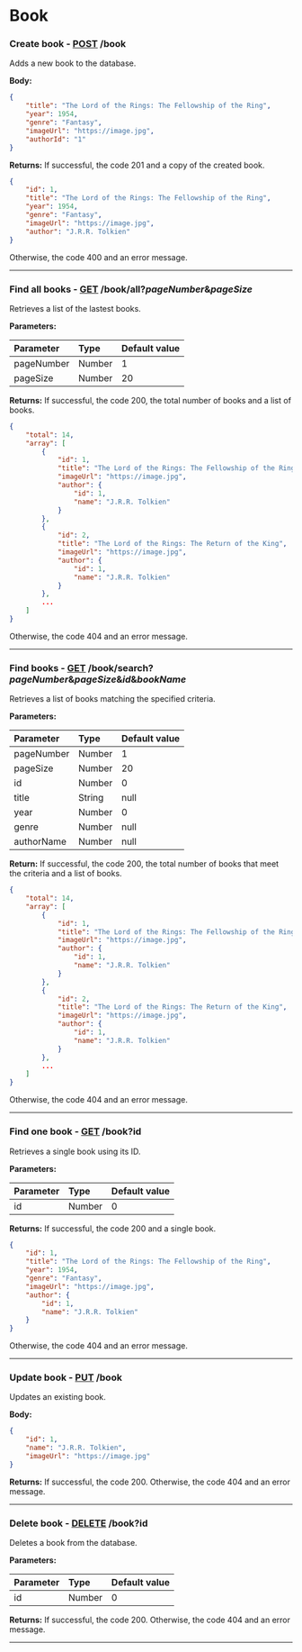 # Book

### Create book - [POST]() /book

Adds a new book to the database.

**Body:**

```json
{
    "title": "The Lord of the Rings: The Fellowship of the Ring",
    "year": 1954,
    "genre": "Fantasy",
    "imageUrl": "https://image.jpg",
    "authorId": "1"
}
```

**Returns:** If successful, the code 201 and a copy of the created book.

```json
{
    "id": 1,
    "title": "The Lord of the Rings: The Fellowship of the Ring",
    "year": 1954,
    "genre": "Fantasy",
    "imageUrl": "https://image.jpg",
    "author": "J.R.R. Tolkien"
}
```

Otherwise, the code 400 and an error message.

---

### Find all books - [GET]() /book/all?*pageNumber*&*pageSize*

Retrieves a list of the lastest books.

**Parameters:**

| Parameter  | Type   | Default value |
|:-----------|:-------|:--------------|
| pageNumber | Number | 1             |
| pageSize   | Number | 20            |

**Returns:** If successful, the code 200, the total number of books and a list of books.

```json
{
    "total": 14,
    "array": [
        {
            "id": 1,
            "title": "The Lord of the Rings: The Fellowship of the Ring",
            "imageUrl": "https://image.jpg",
            "author": {
                "id": 1,
                "name": "J.R.R. Tolkien"
            }
        },
        {
            "id": 2,
            "title": "The Lord of the Rings: The Return of the King",
            "imageUrl": "https://image.jpg",
            "author": {
                "id": 1,
                "name": "J.R.R. Tolkien"
            }
        },
        ...
    ]
}
```

Otherwise, the code 404 and an error message.

---

### Find books - [GET]() /book/search?*pageNumber*&*pageSize*&*id*&*bookName*

Retrieves a list of books matching the specified criteria.

**Parameters:**

| Parameter  | Type   | Default value |
|:-----------|:-------|:--------------|
| pageNumber | Number | 1             |
| pageSize   | Number | 20            |
| id         | Number | 0             |
| title      | String | null          |
| year       | Number | 0             |
| genre      | Number | null          |
| authorName | Number | null          |

**Return:** If successful, the code 200, the total number of books that meet the criteria and a list of books.

```json
{
    "total": 14,
    "array": [
        {
            "id": 1,
            "title": "The Lord of the Rings: The Fellowship of the Ring",
            "imageUrl": "https://image.jpg",
            "author": {
                "id": 1,
                "name": "J.R.R. Tolkien"
            }
        },
        {
            "id": 2,
            "title": "The Lord of the Rings: The Return of the King",
            "imageUrl": "https://image.jpg",
            "author": {
                "id": 1,
                "name": "J.R.R. Tolkien"
            }
        },
        ...
    ]
}
```

Otherwise, the code 404 and an error message.

---

### Find one book - [GET]() /book?id

Retrieves a single book using its ID.

**Parameters:**

| Parameter  | Type   | Default value |
|:-----------|:-------|:--------------|
| id         | Number | 0             |

**Returns:** If successful, the code 200 and a single book.

```json
{
    "id": 1,
    "title": "The Lord of the Rings: The Fellowship of the Ring",
    "year": 1954,
    "genre": "Fantasy",
    "imageUrl": "https://image.jpg",
    "author": {
        "id": 1,
        "name": "J.R.R. Tolkien"
    }
}
```

Otherwise, the code 404 and an error message.

---

### Update book - [PUT]() /book

Updates an existing book.

**Body:**

```json
{
    "id": 1,
    "name": "J.R.R. Tolkien",
    "imageUrl": "https://image.jpg"
}
```

**Returns:** If successful, the code 200. Otherwise, the code 404 and an error message.

---

### Delete book - [DELETE]() /book?id

Deletes a book from the database.

**Parameters:**

| Parameter  | Type   | Default value |
|:-----------|:-------|:--------------|
| id         | Number | 0             |

**Returns:** If successful, the code 200. Otherwise, the code 404 and an error message.

---